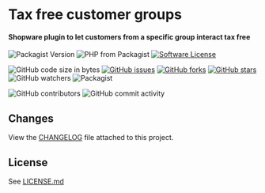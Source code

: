 # Tax free customer groups
#### Shopware plugin to let customers from a specific group interact tax free

![Packagist Version](https://img.shields.io/packagist/v/heptacom/shopware-ksk-tax-free-customer-groups?style=flat-square)
![PHP from Packagist](https://img.shields.io/packagist/php-v/heptacom/shopware-ksk-tax-free-customer-groups?style=flat-square)
[![Software License](https://img.shields.io/badge/license-MIT-brightgreen.svg?style=flat-square)](./LICENSE.md)

![GitHub code size in bytes](https://img.shields.io/github/languages/code-size/heptacom/KskTaxFreeCustomerGroups?style=flat-square)
[![GitHub issues](https://img.shields.io/github/issues/HEPTACOM/KskTaxFreeCustomerGroups?style=flat-square)](https://github.com/HEPTACOM/KskTaxFreeCustomerGroups/issues)
[![GitHub forks](https://img.shields.io/github/forks/HEPTACOM/KskTaxFreeCustomerGroups?style=flat-square)](https://github.com/HEPTACOM/KskTaxFreeCustomerGroups/network)
[![GitHub stars](https://img.shields.io/github/stars/HEPTACOM/KskTaxFreeCustomerGroups?style=flat-square)](https://github.com/HEPTACOM/KskTaxFreeCustomerGroups/stargazers)
![GitHub watchers](https://img.shields.io/github/watchers/heptacom/KskTaxFreeCustomerGroups?style=flat-square)
![Packagist](https://img.shields.io/packagist/dt/heptacom/shopware-ksk-tax-free-customer-groups?style=flat-square)

![GitHub contributors](https://img.shields.io/github/contributors/heptacom/KskTaxFreeCustomerGroups?style=flat-square)
![GitHub commit activity](https://img.shields.io/github/commit-activity/y/heptacom/KskTaxFreeCustomerGroups?style=flat-square)

## Changes

View the [CHANGELOG](./CHANGELOG.md) file attached to this project.

## License

See [LICENSE.md](./LICENSE.md)

